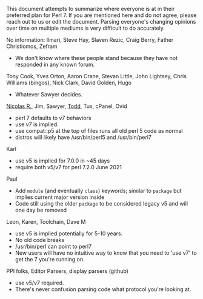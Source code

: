 This document attempts to summarize where everyone is at in their preferred plan for Perl 7. If you are mentioned here and do not agree, please reach out to us or edit the document. Parsing everyone's changing opinions over time on multiple mediums is very difficult to do accurately.


No information:  Ilmari, Steve Hay, Slaven Rezic, Craig Berry, Father Christiomos, Zefram
- We don't know where these people stand because they have not responded in any known forum.

Tony Cook, Yves Orton, Aaron Crane, Stevan Little, John Lightsey, Chris Williams (bingos), Nick Clark, David Golden, Hugo
- Whatever Sawyer decides.

[Nicolas R.](https://github.com/atoomic), Jim, Sawyer, [Todd](https://github.com/toddr), Tux, cPanel, Ovid
- perl 7 defaults to v7 behaviors
- use v7 is implied.
- use compat::p5 at the top of files runs all old perl 5 code as normal
- distros will likely have /usr/bin/perl5 and /usr/bin/perl7

Karl
- use v5 is implied for 7.0.0 in ~45 days
- require both v5/v7 for perl 7.2.0 June 2021

Paul
- Add `module` (and eventually `class`) keywords; similar to `package` but implies current major version inside
- Code still using the older `package` to be considered legacy v5 and will one day be removed

Leon, Karen, Toolchain, Dave M
- use v5 is implied potentially for 5-10 years.
- No old code breaks
- /usr/bin/perl can point to perl7
- New users will have no intuitive way to know that you need to 'use v7' to get the 7 you're running on.

PPI folks, Editor Parsers, display parsers (github)
- use v5/v7 required.
- There's never confusion parsing code what protocol you're looking at.